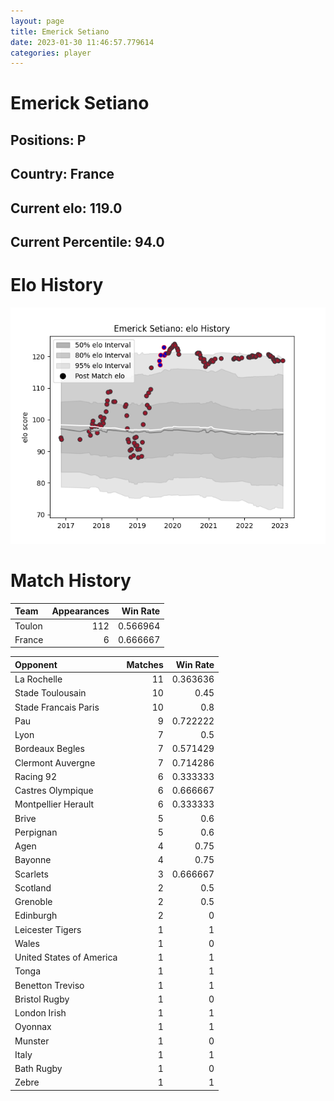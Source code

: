 ```yaml
---  
layout: page  
title: Emerick Setiano  
date: 2023-01-30 11:46:57.779614  
categories: player  
---
```

# Emerick Setiano

## Positions: P

## Country: France

## Current elo: 119.0

## Current Percentile: 94.0

# Elo History


![elo history](history_EmerickSetiano.png)
# Match History


| Team   |   Appearances |   Win Rate |
|:-------|--------------:|-----------:|
| Toulon |           112 |   0.566964 |
| France |             6 |   0.666667 |

| Opponent                 |   Matches |   Win Rate |
|:-------------------------|----------:|-----------:|
| La Rochelle              |        11 |   0.363636 |
| Stade Toulousain         |        10 |   0.45     |
| Stade Francais Paris     |        10 |   0.8      |
| Pau                      |         9 |   0.722222 |
| Lyon                     |         7 |   0.5      |
| Bordeaux Begles          |         7 |   0.571429 |
| Clermont Auvergne        |         7 |   0.714286 |
| Racing 92                |         6 |   0.333333 |
| Castres Olympique        |         6 |   0.666667 |
| Montpellier Herault      |         6 |   0.333333 |
| Brive                    |         5 |   0.6      |
| Perpignan                |         5 |   0.6      |
| Agen                     |         4 |   0.75     |
| Bayonne                  |         4 |   0.75     |
| Scarlets                 |         3 |   0.666667 |
| Scotland                 |         2 |   0.5      |
| Grenoble                 |         2 |   0.5      |
| Edinburgh                |         2 |   0        |
| Leicester Tigers         |         1 |   1        |
| Wales                    |         1 |   0        |
| United States of America |         1 |   1        |
| Tonga                    |         1 |   1        |
| Benetton Treviso         |         1 |   1        |
| Bristol Rugby            |         1 |   0        |
| London Irish             |         1 |   1        |
| Oyonnax                  |         1 |   1        |
| Munster                  |         1 |   0        |
| Italy                    |         1 |   1        |
| Bath Rugby               |         1 |   0        |
| Zebre                    |         1 |   1        |